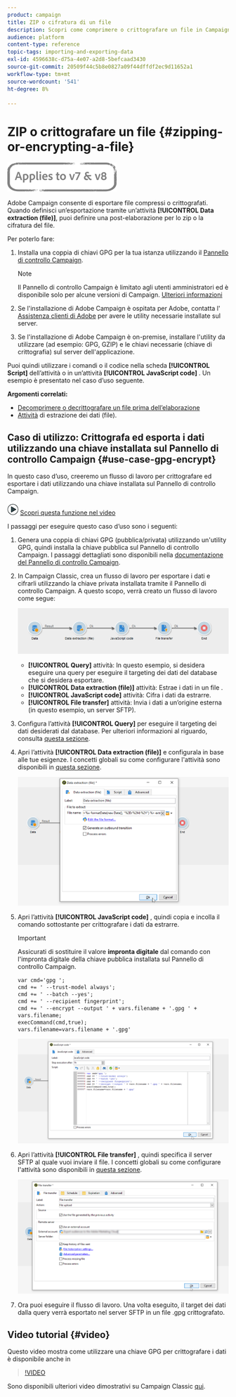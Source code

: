 ```yaml
---
product: campaign
title: ZIP o cifratura di un file
description: Scopri come comprimere o crittografare un file in Campaign Classic prima dell’elaborazione.
audience: platform
content-type: reference
topic-tags: importing-and-exporting-data
exl-id: 4596638c-d75a-4e07-a2d8-5befcaad3430
source-git-commit: 20509f44c5b8e0827a09f44dffdf2ec9d11652a1
workflow-type: tm+mt
source-wordcount: '541'
ht-degree: 8%

---
```


# ZIP o crittografare un file {#zipping-or-encrypting-a-file}

![](../../assets/common.svg)

Adobe Campaign consente di esportare file compressi o crittografati. Quando definisci un’esportazione tramite un’attività **[!UICONTROL Data extraction (file)]**, puoi definire una post-elaborazione per lo zip o la cifratura del file.

Per poterlo fare:

1. Installa una coppia di chiavi GPG per la tua istanza utilizzando il [Pannello di controllo Campaign](https://experienceleague.adobe.com/docs/control-panel/using/instances-settings/gpg-keys-management.html?lang=en#encrypting-data).

   >[!NOTE]
   >
   >Il Pannello di controllo Campaign è limitato agli utenti amministratori ed è disponibile solo per alcune versioni di Campaign. [Ulteriori informazioni](https://experienceleague.adobe.com/docs/control-panel/using/discover-control-panel/key-features.html?lang=it)

1. Se l&#39;installazione di Adobe Campaign è ospitata per Adobe, contatta l&#39; [Assistenza clienti di Adobe](https://helpx.adobe.com/it/enterprise/admin-guide.html/enterprise/using/support-for-experience-cloud.ug.html) per avere le utility necessarie installate sul server.
1. Se l&#39;installazione di Adobe Campaign è on-premise, installare l&#39;utility da utilizzare (ad esempio: GPG, GZIP) e le chiavi necessarie (chiave di crittografia) sul server dell&#39;applicazione.

Puoi quindi utilizzare i comandi o il codice nella scheda **[!UICONTROL Script]** dell’attività o in un’attività **[!UICONTROL JavaScript code]** . Un esempio è presentato nel caso d’uso seguente.

**Argomenti correlati:**

* [Decomprimere o decrittografare un file prima dell’elaborazione](../../platform/using/unzip-decrypt.md)
* [Attività](../../workflow/using/extraction--file-.md) di estrazione dei dati (file).

## Caso di utilizzo: Crittografa ed esporta i dati utilizzando una chiave installata sul Pannello di controllo Campaign {#use-case-gpg-encrypt}

In questo caso d’uso, creeremo un flusso di lavoro per crittografare ed esportare i dati utilizzando una chiave installata sul Pannello di controllo Campaign.

![](assets/do-not-localize/how-to-video.png) [Scopri questa funzione nel video](#video)

I passaggi per eseguire questo caso d’uso sono i seguenti:

1. Genera una coppia di chiavi GPG (pubblica/privata) utilizzando un&#39;utility GPG, quindi installa la chiave pubblica sul Pannello di controllo Campaign. I passaggi dettagliati sono disponibili nella [documentazione del Pannello di controllo Campaign](https://experienceleague.adobe.com/docs/control-panel/using/instances-settings/gpg-keys-management.html?lang=en#encrypting-data).

1. In Campaign Classic, crea un flusso di lavoro per esportare i dati e cifrarli utilizzando la chiave privata installata tramite il Pannello di controllo Campaign. A questo scopo, verrà creato un flusso di lavoro come segue:

   ![](assets/gpg-workflow-encrypt.png)

   * **[!UICONTROL Query]** attività: In questo esempio, si desidera eseguire una query per eseguire il targeting dei dati del database che si desidera esportare.
   * **[!UICONTROL Data extraction (file)]** attività: Estrae i dati in un file .
   * **[!UICONTROL JavaScript code]** attività: Cifra i dati da estrarre.
   * **[!UICONTROL File transfer]** attività: Invia i dati a un’origine esterna (in questo esempio, un server SFTP).

1. Configura l’attività **[!UICONTROL Query]** per eseguire il targeting dei dati desiderati dal database. Per ulteriori informazioni al riguardo, consulta [questa sezione](../../workflow/using/query.md).

1. Apri l’attività **[!UICONTROL Data extraction (file)]** e configurala in base alle tue esigenze. I concetti globali su come configurare l&#39;attività sono disponibili in [questa sezione](../../workflow/using/extraction--file-.md).

   ![](assets/gpg-data-extraction.png)

1. Apri l’attività **[!UICONTROL JavaScript code]** , quindi copia e incolla il comando sottostante per crittografare i dati da estrarre.

   >[!IMPORTANT]
   >
   >Assicurati di sostituire il valore **impronta digitale** dal comando con l&#39;impronta digitale della chiave pubblica installata sul Pannello di controllo Campaign.

   ```
   var cmd='gpg ';
   cmd += ' --trust-model always';
   cmd += ' --batch --yes';
   cmd += ' --recipient fingerprint';
   cmd += ' --encrypt --output ' + vars.filename + '.gpg ' + vars.filename;
   execCommand(cmd,true);
   vars.filename=vars.filename + '.gpg'
   ```

   ![](assets/gpg-script.png)

1. Apri l’attività **[!UICONTROL File transfer]** , quindi specifica il server SFTP al quale vuoi inviare il file. I concetti globali su come configurare l&#39;attività sono disponibili in [questa sezione](../../workflow/using/file-transfer.md).

   ![](assets/gpg-file-transfer.png)

1. Ora puoi eseguire il flusso di lavoro. Una volta eseguito, il target dei dati dalla query verrà esportato nel server SFTP in un file .gpg crittografato.

## Video tutorial {#video}

Questo video mostra come utilizzare una chiave GPG per crittografare i dati è disponibile anche in

>[!VIDEO](https://video.tv.adobe.com/v/36399?quality=12)

Sono disponibili ulteriori video dimostrativi su Campaign Classic [qui](https://experienceleague.adobe.com/docs/campaign-classic-learn/tutorials/overview.html?lang=it).

